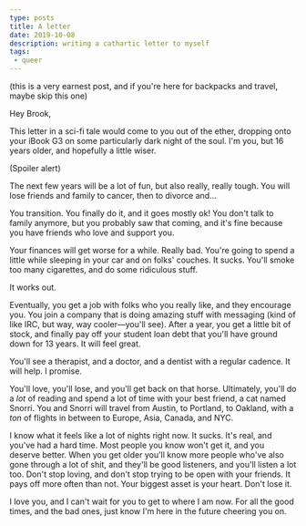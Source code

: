 ```yaml
---
type: posts
title: A letter
date: 2019-10-08
description: writing a cathartic letter to myself
tags:
 - queer
---
```


(this is a very earnest post, and if you're here for backpacks and travel, maybe skip this one)

Hey Brook,

This letter in a sci-fi tale would come to you out of the ether, dropping onto your iBook G3 on some particularly dark night of the soul. I'm you, but 16 years older, and hopefully a little wiser.

(Spoiler alert)

The next few years will be a lot of fun, but also really, really tough. You will lose friends and family to cancer, then to divorce and...

You transition. You finally do it, and it goes mostly ok! You don't talk to family anymore, but you probably saw that coming, and it's fine because you have friends who love and support you.

Your finances will get worse for a while. Really bad. You're going to spend a little while sleeping in your car and on folks' couches. It sucks. You'll smoke too many cigarettes, and do some ridiculous stuff.

It works out.

Eventually, you get a job with folks who you really like, and they encourage you. You join a company that is doing amazing stuff with messaging (kind of like IRC, but way, way cooler—you'll see). After a year, you get a little bit of stock, and finally pay off your student loan debt that you'll have ground down for 13 years. It will feel great.

You'll see a therapist, and a doctor, and a dentist with a regular cadence. It will help. I promise.

You'll love, you'll lose, and you'll get back on that horse. Ultimately, you'll do a _lot_ of reading and spend a lot of time with your best friend, a cat named Snorri. You and Snorri will travel from Austin, to Portland, to Oakland, with a _ton_ of flights in between to Europe, Asia, Canada, and NYC.

I know what it feels like a lot of nights right now. It sucks. It's real, and you've had a hard time. Most people you know won't get it, and you deserve better. When you get older you'll know more people who've also gone through a lot of shit, and they'll be good listeners, and you'll listen a lot too. Don't stop loving, and don't stop trying to be open with your friends. It pays off more often than not. Your biggest asset is your heart. Don't lose it.

I love you, and I can't wait for you to get to where I am now. For all the good times, and the bad ones, just know I'm here in the future cheering you on.
